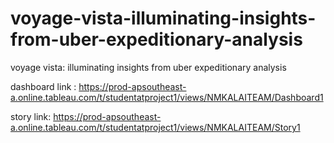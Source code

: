 # voyage-vista-illuminating-insights-from-uber-expeditionary-analysis
voyage vista: illuminating insights from uber expeditionary analysis

dashboard link : https://prod-apsoutheast-a.online.tableau.com/t/studentatproject1/views/NMKALAITEAM/Dashboard1

story link: https://prod-apsoutheast-a.online.tableau.com/t/studentatproject1/views/NMKALAITEAM/Story1
